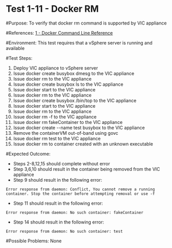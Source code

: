 Test 1-11 - Docker RM
=======

#Purpose:
To verify that docker rm command is supported by VIC appliance

#References:
[1 - Docker Command Line Reference](https://docs.docker.com/engine/reference/commandline/rm/)

#Environment:
This test requires that a vSphere server is running and available

#Test Steps:
1. Deploy VIC appliance to vSphere server
2. Issue docker create busybox dmesg to the VIC appliance
3. Issue docker rm <containerID> to the VIC appliance
4. Issue docker create busybox ls to the VIC appliance
5. Issue docker start <containerID> to the VIC appliance
6. Issue docker rm <containerID> to the VIC appliance
7. Issue docker create busybox /bin/top to the VIC appliance
8. Issue docker start <containerID> to the VIC appliance
9. Issue docker rm <containerID> to the VIC appliance
10. Issue docker rm -f <containerID> to the VIC appliance
11. Issue docker rm fakeContainer to the VIC appliance
12. Issue docker create --name test busybox to the VIC appliance
13. Remove the containerVM out-of-band using govc
14. Issue docker rm test to the VIC appliance
15. Issue docker rm to container created with an unknown executable

#Expected Outcome:
* Steps 2-8,12,15 should complete without error
* Step 3,6,10 should result in the container being removed from the VIC appliance
* Step 9 should result in the following error:  
```
Error response from daemon: Conflict, You cannot remove a running container. Stop the container before attempting removal or use -f
```
* Step 11 should result in the following error:  
```
Error response from daemon: No such container: fakeContainer
```
* Step 14 should result in the following error:  
```
Error response from daemon: No such container: test
```

#Possible Problems:
None
